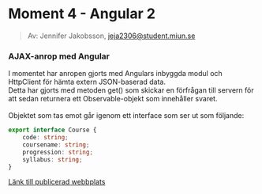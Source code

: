 # Moment 4 - Angular 2
> Av: Jennifer Jakobsson, jeja2306@student.miun.se

### AJAX-anrop med Angular 

I momentet har anropen gjorts med Angulars inbyggda modul och HttpClient för hämta extern JSON-baserad data.
<br>
Detta har gjorts med metoden get() som skickar en förfrågan till servern för att sedan returnera ett Observable-objekt som innehåller svaret. 
<br>
<br>
Objektet som tas emot går igenom ett interface som ser ut som följande: 
<br>
``` typescript
export interface Course {
    code: string;
    coursename: string;
    progression: string;
    syllabus: string;
}
```

 [Länk till publicerad webbplats](https://jeja2306-dt208g-moment4.netlify.app/courses)